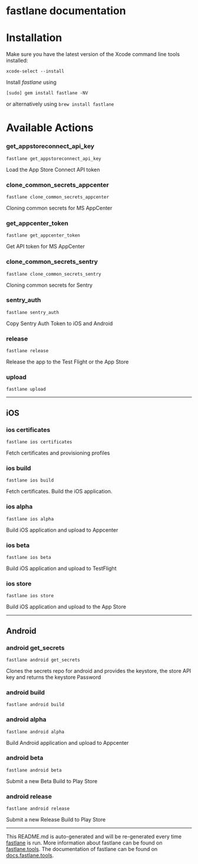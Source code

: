 fastlane documentation
================
# Installation

Make sure you have the latest version of the Xcode command line tools installed:

```
xcode-select --install
```

Install _fastlane_ using
```
[sudo] gem install fastlane -NV
```
or alternatively using `brew install fastlane`

# Available Actions
### get_appstoreconnect_api_key
```
fastlane get_appstoreconnect_api_key
```
Load the App Store Connect API token
### clone_common_secrets_appcenter
```
fastlane clone_common_secrets_appcenter
```
Cloning common secrets for MS AppCenter
### get_appcenter_token
```
fastlane get_appcenter_token
```
Get API token for MS AppCenter
### clone_common_secrets_sentry
```
fastlane clone_common_secrets_sentry
```
Cloning common secrets for Sentry
### sentry_auth
```
fastlane sentry_auth
```
Copy Sentry Auth Token to iOS and Android
### release
```
fastlane release
```
Release the app to the Test Flight or the App Store
### upload
```
fastlane upload
```


----

## iOS
### ios certificates
```
fastlane ios certificates
```
Fetch certificates and provisioning profiles
### ios build
```
fastlane ios build
```
Fetch certificates. Build the iOS application.
### ios alpha
```
fastlane ios alpha
```
Build iOS application and upload to Appcenter
### ios beta
```
fastlane ios beta
```
Build iOS application and upload to TestFlight
### ios store
```
fastlane ios store
```
Build iOS application and upload to the App Store

----

## Android
### android get_secrets
```
fastlane android get_secrets
```
Clones the secrets repo for android and provides the keystore, the store API key and returns the keystore Password
### android build
```
fastlane android build
```

### android alpha
```
fastlane android alpha
```
Build Android application and upload to Appcenter
### android beta
```
fastlane android beta
```
Submit a new Beta Build to Play Store
### android release
```
fastlane android release
```
Submit a new Release Build to Play Store

----

This README.md is auto-generated and will be re-generated every time [fastlane](https://fastlane.tools) is run.
More information about fastlane can be found on [fastlane.tools](https://fastlane.tools).
The documentation of fastlane can be found on [docs.fastlane.tools](https://docs.fastlane.tools).
